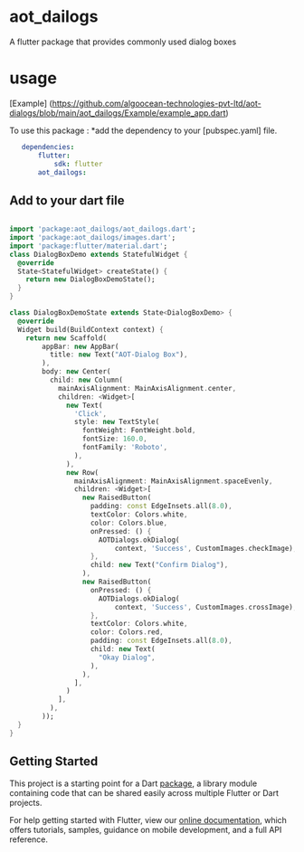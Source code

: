 # aot_dailogs
 A flutter package that provides commonly used dialog boxes

# usage
 [Example] (https://github.com/algoocean-technologies-pvt-ltd/aot-dialogs/blob/main/aot_dailogs/Example/example_app.dart)

 To use this package : *add the dependency to your [pubspec.yaml] file.
 
 ```yaml
    dependencies:
        flutter:
            sdk: flutter
        aot_dailogs:
```

## Add to your dart file

```dart

import 'package:aot_dailogs/aot_dailogs.dart';
import 'package:aot_dailogs/images.dart';
import 'package:flutter/material.dart';
class DialogBoxDemo extends StatefulWidget {
  @override
  State<StatefulWidget> createState() {
    return new DialogBoxDemoState();
  }
}

class DialogBoxDemoState extends State<DialogBoxDemo> {
  @override
  Widget build(BuildContext context) {
    return new Scaffold(
        appBar: new AppBar(
          title: new Text("AOT-Dialog Box"),
        ),
        body: new Center(
          child: new Column(
            mainAxisAlignment: MainAxisAlignment.center,
            children: <Widget>[
              new Text(
                'Click',
                style: new TextStyle(
                  fontWeight: FontWeight.bold,
                  fontSize: 160.0,
                  fontFamily: 'Roboto',
                ),
              ),
              new Row(
                mainAxisAlignment: MainAxisAlignment.spaceEvenly,
                children: <Widget>[
                  new RaisedButton(
                    padding: const EdgeInsets.all(8.0),
                    textColor: Colors.white,
                    color: Colors.blue,
                    onPressed: () {
                      AOTDialogs.okDialog(
                          context, 'Success', CustomImages.checkImage);
                    },
                    child: new Text("Confirm Dialog"),
                  ),
                  new RaisedButton(
                    onPressed: () {
                      AOTDialogs.okDialog(
                          context, 'Success', CustomImages.crossImage);
                    },
                    textColor: Colors.white,
                    color: Colors.red,
                    padding: const EdgeInsets.all(8.0),
                    child: new Text(
                      "Okay Dialog",
                    ),
                  ),
                ],
              )
            ],
          ),
        ));
  }
}

```

## Getting Started

This project is a starting point for a Dart
[package](https://flutter.dev/developing-packages/),
a library module containing code that can be shared easily across
multiple Flutter or Dart projects.

For help getting started with Flutter, view our 
[online documentation](https://flutter.dev/docs), which offers tutorials, 
samples, guidance on mobile development, and a full API reference.

